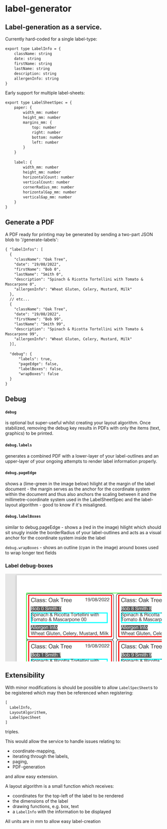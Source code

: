 # label-generator

## Label-generation as a service.

Currently hard-coded for a single label-type:

```
export type LabelInfo = {
    className: string
    date: string
    firstName: string
    lastName: string
    description: string
    allergenInfo: string
}
```

Early support for multiple label-sheets:

```
export type LabelSheetSpec = {
    paper: {
        width_mm: number
        height_mm: number
        margins_mm: {
            top: number
            right: number
            bottom: number
            left: number
        }
    }

    label: {
        width_mm: number
        height_mm: number
        horizontalCount: number
        verticalCount: number
        cornerRadius_mm: number
        horizontalGap_mm: number
        verticalGap_mm: number
    }
}
```

## Generate a PDF

A PDF ready for printing may be generated by sending a two-part JSON blob to '/generate-labels':

```
{ "labelInfos": [
  {
    "className": "Oak Tree",
    "date": "19/08/2022",
    "firstName": "Bob 0",
    "lastName": "Smith 0",
    "description": "Spinach & Ricotta Tortellini with Tomato & Mascarpone 0",
    "allergenInfo": "Wheat Gluten, Celery, Mustard, Milk"
  },
  // etc...
  {
    "className": "Oak Tree",
    "date": "19/08/2022",
    "firstName": "Bob 99",
    "lastName": "Smith 99",
    "description": "Spinach & Ricotta Tortellini with Tomato & Mascarpone 99",
    "allergenInfo": "Wheat Gluten, Celery, Mustard, Milk"
  }],

  "debug": {
	  "labels": true,
	  "pageEdge": false,
	  "labelBoxes": false,
	  "wrapBoxes": false
  }
}
```

## Debug

#### `debug`

is optional but super-useful whilst creating your layout algorithm. Once stabilized, removing the debug key results in PDFs with only the items (text, graphics) to be printed.

#### `debug.labels`

generates a combined PDF with a lower-layer of your label-outlines and an upper-layer of your ongoing attempts to render label information properly.

#### `debug.pageEdge`

shows a (lime-green in the image below) hilight at the margin of the label document - the margin serves as the anchor for the coordinate system within the document and thus also anchors the scaling between it and the millimetre-coordinate system used in the LabelSheetSpec and the label-layout algorithm - good to know if it's misaligned.

#### `debug.labelBoxes`

similar to debug.pageEdge - shows a (red in the image) hilight which should sit snugly inside the borderRadius of your label-outlines and acts as a visual anchor for the coordinate system inside the label

`debug.wrapBoxes` - shows an outline (cyan in the image) around boxes used to wrap longer text fields

### Label debug-boxes

![label debux-boxes](./docs/label-debug-boxes.png)

## Extensibility

With minor modifications is should be possible to allow `LabelSpecSheet`s to be registered which may then be referenced when registering:

```
[
  LabelInfo,
  LayoutAlgorithem,
  LabelSpecSheet
]
```

triples.

This would allow the service to handle issues relating to:

-   coordinate-mapping,
-   iterating through the labels,
-   paging,
-   PDF-generation

and allow easy extension.

A layout algorithm is a small function which receives:

-   coordinates for the top-left of the label to be rendered
-   the dimensions of the label
-   drawing functions, e.g. box, text
-   a `LabelInfo` with the information to be displayed

All units are in mm to allow easy label-creation
